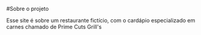 #Sobre o projeto

Esse site é sobre um restaurante fictício, com o cardápio especializado em carnes chamado 
de Prime Cuts Grill's